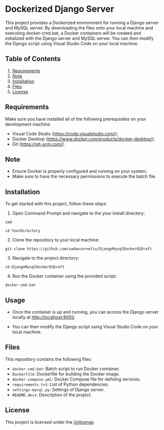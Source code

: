 # Dockerized Django Server

This project provides a Dockerized environment for running a Django server and MySQL server. By downloading the files onto your local machine and executing docker-cmd.bat, a Docker containers will be created and initialized with the Django server and MySQL server. You can then modify the Django script using Visual Studio Code on your local machine.

## Table of Contents

1. [Requirements](#requirements)
2. [Note](#note)
3. [Installation](#installation)
4. [Files](#files)
5. [License](#license)

## Requirements

Make sure you have installed all of the following prerequisites on your development machine:
- Visual Code Studio (https://code.visualstudio.com/);
- Docker Desktop (https://www.docker.com/products/docker-desktop/);
- Git (https://git-scm.com/).

## Note
- Ensure Docker is properly configured and running on your system;
- Make sure to have the necessary permissions to execute the batch file.

## Installation

To get started with this project, follow these steps:

1. Open Command Prompt and navigate to the your install directory:

```
cmd
```

```
cd YourDirectory
```

2. Clone the repository to your local machine:

```
git clone https://github.com/vadancorneliu/DjangoMysqlDocker01Draft
```

3. Navigate to the project directory:

```
cd DjangoMysqlDocker01Draft
```

4. Run the Docker container using the provided script:

```
docker-cmd.bat
```
## Usage

- Once the container is up and running, you can access the Django server locally at [http://localhost:8000](http://localhost:8000).
   
- You can then modify the Django script using Visual Studio Code on your local machine.


## Files

This repository contains the following files:

- `docker-cmd.bat`: Batch script to run Docker container.
- `Dockerfile`: Dockerfile for building the Docker image.
- `docker-compose.yml`: Docker Compose file for defining services.
- `requirements.txt`: List of Python dependencies.
- `settings-mysql.py`: Settings of Django server.
- `README.docx`: Description of the project.


## License

This project is licensed under the [Unlicense](UNLICENSE.txt).
